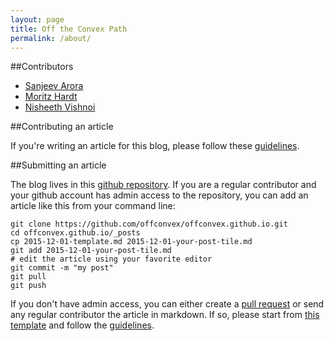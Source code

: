 ```yaml
---
layout: page
title: Off the Convex Path
permalink: /about/
---
```


##Contributors

* [Sanjeev Arora](http://www.cs.princeton.edu/~arora)
* [Moritz Hardt](http://mrtz.org)
* [Nisheeth Vishnoi](http://theory.epfl.ch/vishnoi/Home.html)

##Contributing an article

If you're writing an article for this blog, please follow these [guidelines](/guide/).

##Submitting an article

The blog lives in this [github repository](https://github.com/offconvex/offconvex.github.io). If you are a regular contributor and your github account has admin access to the repository, you can add an article like this from your command line:

~~~
git clone https://github.com/offconvex/offconvex.github.io.git
cd offconvex.github.io/_posts
cp 2015-12-01-template.md 2015-12-01-your-post-tile.md
git add 2015-12-01-your-post-tile.md
# edit the article using your favorite editor
git commit -m "my post"
git pull
git push
~~~

If you don't have admin access, you can either create a [pull request](https://help.github.com/articles/creating-a-pull-request/) or send any regular contributor the article in markdown. If so, please start from [this template]() and follow the [guidelines](/guide/).
